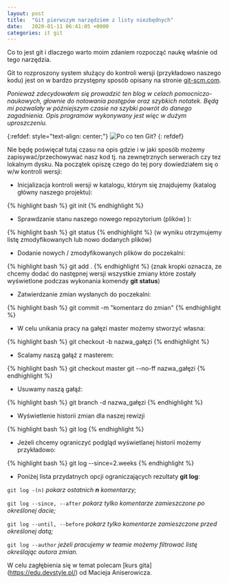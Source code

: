 ```yaml
---
layout: post
title:  "Git pierwszym narzędziem z listy niezbędnych"
date:   2020-01-11 06:41:05 +0000
categories: it git
---
```

Co to jest git i dlaczego warto moim zdaniem rozpocząć naukę właśnie od tego narzędzia.

Git to rozproszony system służący do kontroli wersji (przykładowo naszego kodu) jest on w bardzo przystępny sposób opisany na stronie [git-scm.com](https://git-scm.com/book/pl/v2/Pierwsze-kroki-Wprowadzenie-do-kontroli-wersji).

*Ponieważ zdecydowałem się prowadzić ten blog w celach pomocniczo-naukowych, głownie do notowania postępów oraz szybkich notatek. Będą mi pozwalały w późniejszym czasie na szybki powrót do danego zagadnienia. Opis programów wykonywany jest więc w dużym uproszczeniu.*

{:refdef: style="text-align: center;"}
![Po co ten Git?](https://git-scm.com/images/logo@2x.png)
{: refdef}

Nie będę poświęcał tutaj czasu na opis gdzie i w jaki sposób możemy zapisywać/przechowywać nasz kod tj. na zewnętrznych serwerach czy tez lokalnym dysku. Na początek opiszę czego do tej pory dowiedziałem się o w/w kontroli wersji:

* Inicjalizacja kontroli wersji w katalogu, którym się znajdujemy (katalog główny naszego projektu):

{% highlight bash %}
git init
{% endhighlight %}

* Sprawdzanie stanu naszego nowego repozytorium (plików)
):

{% highlight bash %}
git status
{% endhighlight %}
(w wyniku otrzymujemy listę zmodyfikowanych lub nowo dodanych plików)

* Dodanie nowych / zmodyfikowanych plików do poczekalni:

{% highlight bash %}
git add .
{% endhighlight %}
(znak kropki oznacza, ze chcemy dodać do następnej wersji wszystkie zmiany które zostały wyświetlone podczas wykonania komendy **git status**)

* Zatwierdzanie zmian wysłanych do poczekalni:

{% highlight bash %}
git commit -m "komentarz do zmian"
{% endhighlight %}

* W celu unikania pracy na gałęzi master możemy stworzyć własna:

{% highlight bash %}
git checkout -b nazwa_gałęzi
{% endhighlight %}

* Scalamy naszą gałąź z masterem:

{% highlight bash %}
git checkout master
git --no-ff nazwa_gałęzi
{% endhighlight %}

* Usuwamy naszą gałąź:

{% highlight bash %}
git branch -d nazwa_gałęzi
{% endhighlight %}

+ Wyświetlenie historii zmian dla naszej rewizji

{% highlight bash %}
git log
{% endhighlight %}
 
+ Jeżeli chcemy ograniczyć podgląd wyświetlanej historii możemy przykładowo:

{% highlight bash %}
git log --since=2.weeks
{% endhighlight %}

+ Poniżej lista przydatnych opcji ograniczających rezultaty **git log**:

`git log -(n)` _pokarz ostatnich **n** komentarzy;_

`git log --since, --after`   _pokarz tylko komentarze zamieszczone 
po określonej dacie;_

`git log --until, --before`   _pokarz tylko komentarze zamieszczone przed 
określonej datą;_

`git log --author`   _jeżeli pracujemy w teamie możemy filtrować listę określając autora zmian._

W celu zagłębienia się w temat polecam [kurs gita] (https://edu.devstyle.pl/) od Macieja Aniserowicza.